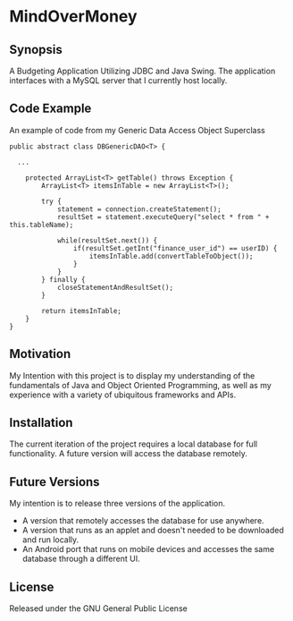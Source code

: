 # MindOverMoney

## Synopsis

A Budgeting Application Utilizing JDBC and Java Swing. The application interfaces with a MySQL server that I currently host locally.

## Code Example

An example of code from my Generic Data Access Object Superclass 
```
public abstract class DBGenericDAO<T> {

  ...
  
 	protected ArrayList<T> getTable() throws Exception {
		ArrayList<T> itemsInTable = new ArrayList<T>();
		
		try {
			statement = connection.createStatement();
			resultSet = statement.executeQuery("select * from " + this.tableName);
			
			while(resultSet.next()) {
				if(resultSet.getInt("finance_user_id") == userID) {
					itemsInTable.add(convertTableToObject());
				}
			}
		} finally {
			closeStatementAndResultSet();
		}
		
		return itemsInTable;
	}
}
```

## Motivation

My Intention with this project is to display my understanding of the fundamentals of Java and Object Oriented Programming, as well as my experience with a variety of ubiquitous frameworks and APIs.

## Installation

The current iteration of the project requires a local database for full functionality. A future version will access the database remotely.

## Future Versions

My intention is to release three versions of the application.
- A version that remotely accesses the database for use anywhere.
- A version that runs as an applet and doesn't needed to be downloaded and run locally. 
- An Android port that runs on mobile devices and accesses the same database through a different UI.

## License

Released under the GNU General Public License
